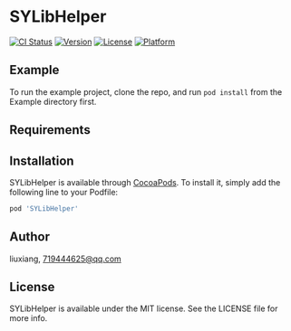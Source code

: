 # SYLibHelper

[![CI Status](https://img.shields.io/travis/liuxiang/SYLibHelper.svg?style=flat)](https://travis-ci.org/liuxiang/SYLibHelper)
[![Version](https://img.shields.io/cocoapods/v/SYLibHelper.svg?style=flat)](https://cocoapods.org/pods/SYLibHelper)
[![License](https://img.shields.io/cocoapods/l/SYLibHelper.svg?style=flat)](https://cocoapods.org/pods/SYLibHelper)
[![Platform](https://img.shields.io/cocoapods/p/SYLibHelper.svg?style=flat)](https://cocoapods.org/pods/SYLibHelper)

## Example

To run the example project, clone the repo, and run `pod install` from the Example directory first.

## Requirements

## Installation

SYLibHelper is available through [CocoaPods](https://cocoapods.org). To install
it, simply add the following line to your Podfile:

```ruby
pod 'SYLibHelper'
```

## Author

liuxiang, 719444625@qq.com

## License

SYLibHelper is available under the MIT license. See the LICENSE file for more info.
